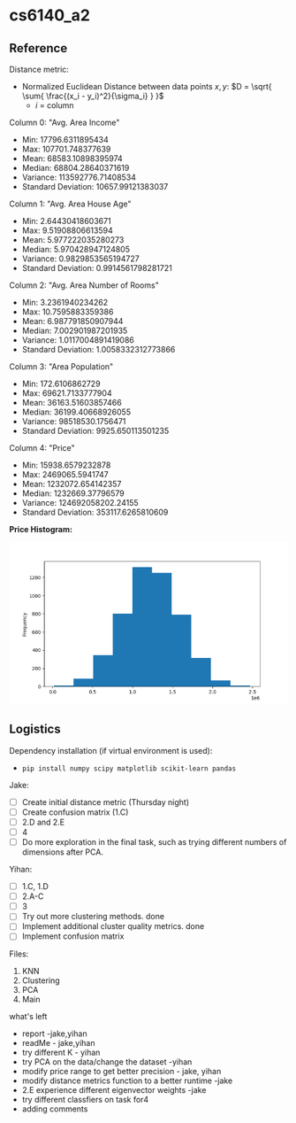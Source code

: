 # cs6140_a2

## Reference

Distance metric:
- Normalized Euclidean Distance between data points $x, y$: $D = \sqrt{ \sum{ \frac{(x_i - y_i)^2}{\sigma_i} } }$
    - $i$ = column

Column 0: "Avg. Area Income"
- Min: 17796.6311895434
- Max: 107701.748377639
- Mean: 68583.10898395974
- Median: 68804.28640371619
- Variance: 113592776.71408534
- Standard Deviation: 10657.99121383037

Column 1: "Avg. Area House Age"
- Min: 2.64430418603671
- Max: 9.51908806613594
- Mean: 5.977222035280273
- Median: 5.970428947124805
- Variance: 0.9829853565194727
- Standard Deviation: 0.9914561798281721

Column 2: "Avg. Area Number of Rooms"
- Min: 3.2361940234262
- Max: 10.7595883359386
- Mean: 6.987791850907944
- Median: 7.002901987201935
- Variance: 1.0117004891419086
- Standard Deviation: 1.0058332312773866

Column 3: "Area Population"
- Min: 172.6106862729
- Max: 69621.7133777904
- Mean: 36163.51603857466
- Median: 36199.40668926055
- Variance: 98518530.1756471
- Standard Deviation: 9925.650113501235

Column 4: "Price"
- Min: 15938.6579232878
- Max: 2469065.5941747
- Mean: 1232072.654142357
- Median: 1232669.37796579
- Variance: 124692058202.24155
- Standard Deviation: 353117.6265810609

<b>Price Histogram:</b>

![alt text](./resources/price_hist.png)

## Logistics

Dependency installation (if virtual environment is used):
- `pip install numpy scipy matplotlib scikit-learn pandas`

Jake:

- [ ] Create initial distance metric (Thursday night)
- [ ] Create confusion matrix (1.C)
- [ ] 2.D and 2.E
- [ ] 4
- [ ] Do more exploration in the final task, such as trying different numbers of dimensions after PCA.

Yihan:
- [ ] 1.C, 1.D
- [ ] 2.A-C
- [ ] 3
- [ ] Try out more clustering methods. done
- [ ] Implement additional cluster quality metrics. done
- [ ] Implement confusion matrix

Files:
1) KNN
2) Clustering
3) PCA
4) Main


what's left
- report -jake,yihan
- readMe - jake,yihan
- try different K - yihan
- try PCA on the data/change the dataset -yihan
- modify price range to get better precision - jake, yihan
- modify distance metrics function to a better runtime -jake
- 2.E experience different eigenvector weights -jake
- try different classfiers on task for4
- adding comments
